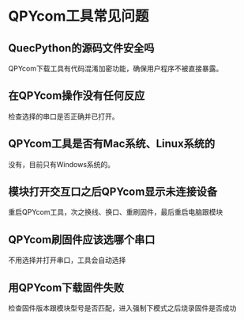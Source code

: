 # QPYcom工具常见问题

## QuecPython的源码文件安全吗

QPYcom下载工具有代码混淆加密功能，确保用户程序不被直接暴露。

## 在QPYcom操作没有任何反应

检查选择的串口是否正确并已打开。

## QPYcom工具是否有Mac系统、Linux系统的

没有，目前只有Windows系统的。

## 模块打开交互口之后QPYcom显示未连接设备

重启QPYcom工具，次之换线、换口、重刷固件，最后重启电脑跟模块

## QPYcom刷固件应该选哪个串口

不用选择并打开串口，工具会自动选择

## 用QPYcom下载固件失败

检查固件版本跟模块型号是否匹配，进入强制下模式之后烧录固件是否成功